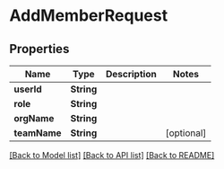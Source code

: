 # AddMemberRequest

## Properties
Name | Type | Description | Notes
------------ | ------------- | ------------- | -------------
**userId** | **String** |  | 
**role** | **String** |  | 
**orgName** | **String** |  | 
**teamName** | **String** |  | [optional] 

[[Back to Model list]](../README.md#documentation-for-models) [[Back to API list]](../README.md#documentation-for-api-endpoints) [[Back to README]](../README.md)


